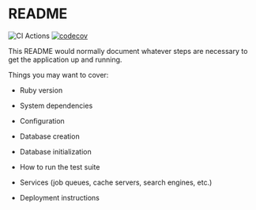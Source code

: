 # README

![CI Actions](https://github.com/cambrown101/developing-mastery-blog/actions/workflows/ciworkflow.yml/badge.svg)
[![codecov](https://codecov.io/gh/CamBrown101/developing-mastery-blog/branch/main/graph/badge.svg?token=852UTMYOUD)](https://codecov.io/gh/CamBrown101/developing-mastery-blog)

This README would normally document whatever steps are necessary to get the
application up and running.

Things you may want to cover:

- Ruby version

- System dependencies

- Configuration

- Database creation

- Database initialization

- How to run the test suite

- Services (job queues, cache servers, search engines, etc.)

- Deployment instructions
